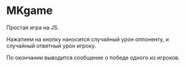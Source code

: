 # MKgame
Простая игра на JS.

Нажатием на кнопку наносится случайный урон оппоненту, и случайный ответный урон игроку.

По окончании выводится сообщение о победе одного из игроков.
